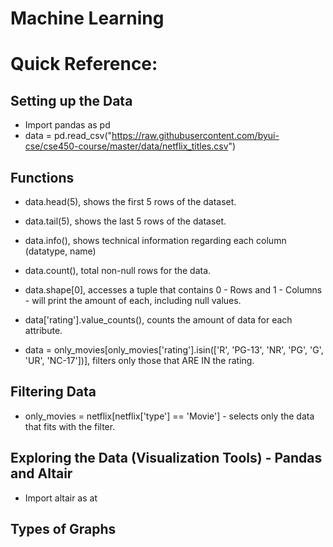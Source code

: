 # Machine Learning

# Quick Reference:

## Setting up the Data

- Import pandas as pd
- data = pd.read_csv("https://raw.githubusercontent.com/byui-cse/cse450-course/master/data/netflix_titles.csv")

## Functions

- data.head(5), shows the first 5 rows of the dataset.
- data.tail(5), shows the last 5 rows of the dataset.
- data.info(), shows technical information regarding each column (datatype, name)
- data.count(), total non-null rows for the data.
- data.shape[0], accesses a tuple that contains 0 - Rows and 1 - Columns - will print the amount of each, including null values.


- data['rating'].value_counts(), counts the amount of data for each attribute.
- data = only_movies[only_movies['rating'].isin(['R', 'PG-13', 'NR', 'PG', 'G', 'UR', 'NC-17'])], filters only those that ARE IN the rating.


## Filtering Data

- only_movies = netflix[netflix['type'] == 'Movie'] - selects only the data that fits with the filter.




## Exploring the Data (Visualization Tools) - Pandas and Altair

- Import altair as at


## Types of Graphs


